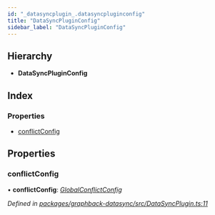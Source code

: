 ```yaml
---
id: "_datasyncplugin_.datasyncpluginconfig"
title: "DataSyncPluginConfig"
sidebar_label: "DataSyncPluginConfig"
---
```


## Hierarchy

* **DataSyncPluginConfig**

## Index

### Properties

* [conflictConfig](_datasyncplugin_.datasyncpluginconfig.md#conflictconfig)

## Properties

###  conflictConfig

• **conflictConfig**: *[GlobalConflictConfig](_util_.globalconflictconfig.md)*

*Defined in [packages/graphback-datasync/src/DataSyncPlugin.ts:11](https://github.com/aerogear/graphback/blob/bc616b51/packages/graphback-datasync/src/DataSyncPlugin.ts#L11)*
